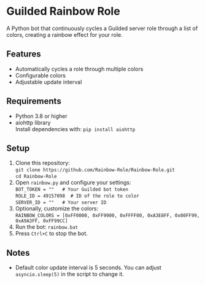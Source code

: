 # Guilded Rainbow Role 

A Python bot that continuously cycles a Guilded server role through a list of colors, creating a rainbow effect for your role.

## Features
- Automatically cycles a role through multiple colors
- Configurable colors
- Adjustable update interval

## Requirements
- Python 3.8 or higher
- aiohttp library  
Install dependencies with: `pip install aiohttp`

## Setup
1. Clone this repository:  
   `git clone https://github.com/Rainbow-Role/Rainbow-Role.git`  
   `cd Rainbow-Role`
2. Open `rainbow.py` and configure your settings:  
   `BOT_TOKEN = ""   # Your Guilded bot token`  
   `ROLE_ID = 49157098  # ID of the role to color`  
   `SERVER_ID = ""   # Your server ID`
3. Optionally, customize the colors:  
   `RAINBOW_COLORS = [0xFF0000, 0xFF9900, 0xFFFF00, 0xA3E8FF, 0x00FF99, 0xA9A3FF, 0xFF99CC]`
4. Run the bot: `rainbow.bat`  
5. Press `Ctrl+C` to stop the bot.

## Notes
- Default color update interval is 5 seconds. You can adjust `asyncio.sleep(5)` in the script to change it.
